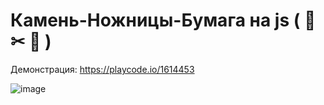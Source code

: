 
# <a id="title1">Камень-Ножницы-Бумага на js ( 🗿  ✂ 📝 )</a>
Демонстрация: https://playcode.io/1614453

![image](https://github.com/miklle20051/Stone-shears-paper-game/assets/76568395/91dd7cc0-cc38-408c-a7df-f76941766a8b)
